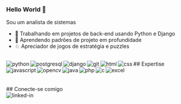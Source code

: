 ### Hello World 👋 
Sou um analista de sistemas
- 🔭 Trabalhando em projetos de back-end usando Python e Django 
- 🌱 Aprendendo padrões de projeto em profundidade 
- ♘  Apreciador de jogos de estratégia e puzzles

<br>
## Expertise 
<img align = "left" alt = "python" src = "https://img.shields.io/badge/Python-FFD43B?style=for-the-badge&logo=python&logoColor=darkgreen"/>
<img align = "left" alt = "postgresql" src = "https://img.shields.io/badge/PostgreSQL-316192?style=for-the-badge&logo=postgresql&logoColor=white"/>
<img align = "left" alt = "django" src = "https://img.shields.io/badge/Django-092E20?style=for-the-badge&logo=django&logoColor=green" />
<img align = "left" alt = "git" src = "https://img.shields.io/badge/Git-F05032?style=for-the-badge&logo=git&logoColor=white" />
<img align = "left" alt = "html" src = "https://img.shields.io/badge/HTML5-E34F26?style=for-the-badge&logo=html5&logoColor=white" />
<img align = "left" alt = "css" src = "https://img.shields.io/badge/CSS3-1572B6?style=for-the-badge&logo=css3&logoColor=white" />
<img align = "left" alt = "javascript" src = "https://img.shields.io/badge/JavaScript-F7DF1E?style=for-the-badge&logo=javascript&logoColor=black" />
<img align = "left" alt = "opencv" src = "https://img.shields.io/badge/OpenCV-27338e?style=for-the-badge&logo=OpenCV&logoColor=white" />
<br>
<img align = "left" alt = "java" src = "https://img.shields.io/badge/Java-ED8B00?style=for-the-badge&logo=java&logoColor=white" />
<img align = "left" alt = "php" src = "https://img.shields.io/badge/PHP-777BB4?style=for-the-badge&logo=php&logoColor=white" />
<img align = "left" alt = "c" src = "https://img.shields.io/badge/C-00599C?style=for-the-badge&logo=c&logoColor=white" />
<img align = "left" alt = "excel" src = "https://img.shields.io/badge/Microsoft_Excel-217346?style=for-the-badge&logo=microsoft-excel&logoColor=white" />
<br> 
<br>
<br>
## Conecte-se comigo
<br>
<a href="https://www.linkedin.com/in/denis-carvalho-69b707a9" target="blank"><img align = "left" alt = "linked-in" src = "https://img.shields.io/badge/linkedin-%230077B5.svg?&style=for-the-badge&logo=linkedin&logoColor=white"/></a>
<br> 
<br>
